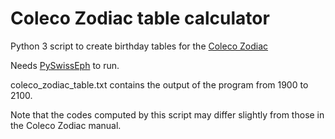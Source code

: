 # Coleco Zodiac table calculator
Python 3 script to create birthday tables for the [Coleco Zodiac](http://www.handheldmuseum.com/Coleco/Zodiac.htm)

Needs [PySwissEph](https://github.com/astrorigin/pyswisseph) to run.

coleco_zodiac_table.txt contains the output of the program from 1900 to 2100.

Note that the codes computed by this script may differ slightly from those in the Coleco Zodiac manual.
